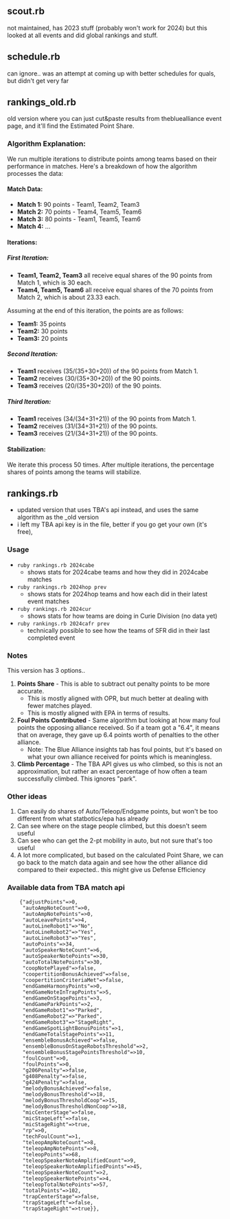 ## scout.rb
not maintained, has 2023 stuff (probably won't work for 2024)
but this looked at all events and did global rankings and stuff.

## schedule.rb
can ignore.. was an attempt at coming up with better schedules for quals, but didn't get very far

## rankings_old.rb
old version where you can just cut&paste results from thebluealliance event page, and it'll find the Estimated Point Share.

### Algorithm Explanation:

We run multiple iterations to distribute points among teams based on their performance in matches. Here's a breakdown of how the algorithm processes the data:

#### Match Data:
- **Match 1:** 90 points - Team1, Team2, Team3
- **Match 2:** 70 points - Team4, Team5, Team6
- **Match 3:** 80 points - Team1, Team5, Team6
- **Match 4:** ...

#### Iterations:

##### First Iteration:
- **Team1, Team2, Team3** all receive equal shares of the 90 points from Match 1, which is 30 each.
- **Team4, Team5, Team6** all receive equal shares of the 70 points from Match 2, which is about 23.33 each.

Assuming at the end of this iteration, the points are as follows:
- **Team1:** 35 points
- **Team2:** 30 points
- **Team3:** 20 points

##### Second Iteration:
- **Team1** receives \(35/(35+30+20)\) of the 90 points from Match 1.
- **Team2** receives \(30/(35+30+20)\) of the 90 points.
- **Team3** receives \(20/(35+30+20)\) of the 90 points.

##### Third Iteration:
- **Team1** receives \(34/(34+31+21)\) of the 90 points from Match 1.
- **Team2** receives \(31/(34+31+21)\) of the 90 points.
- **Team3** receives \(21/(34+31+21)\) of the 90 points.

#### Stabilization:
We iterate this process 50 times. After multiple iterations, the percentage shares of points among the teams will stabilize.


## rankings.rb
- updated version that uses TBA's api instead, and uses the same algorithm as the \_old version
- i left my TBA api key is in the file, better if you go get your own (it's free), 

### Usage
- `ruby rankings.rb 2024cabe`
  - shows stats for 2024cabe teams and how they did in 2024cabe matches
- `ruby rankings.rb 2024hop prev`
  - shows stats for 2024hop teams and how each did in their latest event matches
- `ruby rankings.rb 2024cur`
  - shows stats for how teams are doing in Curie Division (no data yet)
- `ruby rankings.rb 2024cafr prev`
  - technically possible to see how the teams of SFR did in their last completed event

### Notes
This version has 3 options..

1. **Points Share** - This is able to subtract out penalty points to be more accurate.
   - This is mostly aligned with OPR, but much better at dealing with fewer matches played.
   - This is mostly aligned with EPA in terms of results.
2. **Foul Points Contributed** - Same algorithm but looking at how many foul points the opposing alliance received. So if a team got a "6.4", it means that on average, they gave up 6.4 points worth of penalties to the other alliance.
   - Note: The Blue Alliance insights tab has foul points, but it's based on what your own alliance received for points which is meaningless.
3. **Climb Percentage** - The TBA API gives us who climbed, so this is not an approximation, but rather an exact percentage of how often a team successfully climbed. This ignores "park".

### Other ideas
1. Can easily do shares of Auto/Teleop/Endgame points, but won't be too different from what statbotics/epa has already
2. Can see where on the stage people climbed, but this doesn't seem useful
3. Can see who can get the 2-pt mobility in auto, but not sure that's too useful
4. A lot more complicated, but based on the calculated Point Share, we can go back to the match data again and see how the other alliance did compared to their expected.. this might give us Defense Efficiency

### Available data from TBA match api
```
    {"adjustPoints"=>0,
     "autoAmpNoteCount"=>0,
     "autoAmpNotePoints"=>0,
     "autoLeavePoints"=>4,
     "autoLineRobot1"=>"No",
     "autoLineRobot2"=>"Yes",
     "autoLineRobot3"=>"Yes",
     "autoPoints"=>34,
     "autoSpeakerNoteCount"=>6,
     "autoSpeakerNotePoints"=>30,
     "autoTotalNotePoints"=>30,
     "coopNotePlayed"=>false,
     "coopertitionBonusAchieved"=>false,
     "coopertitionCriteriaMet"=>false,
     "endGameHarmonyPoints"=>0,
     "endGameNoteInTrapPoints"=>5,
     "endGameOnStagePoints"=>3,
     "endGameParkPoints"=>2,
     "endGameRobot1"=>"Parked",
     "endGameRobot2"=>"Parked",
     "endGameRobot3"=>"StageRight",
     "endGameSpotLightBonusPoints"=>1,
     "endGameTotalStagePoints"=>11,
     "ensembleBonusAchieved"=>false,
     "ensembleBonusOnStageRobotsThreshold"=>2,
     "ensembleBonusStagePointsThreshold"=>10,
     "foulCount"=>0,
     "foulPoints"=>0,
     "g206Penalty"=>false,
     "g408Penalty"=>false,
     "g424Penalty"=>false,
     "melodyBonusAchieved"=>false,
     "melodyBonusThreshold"=>18,
     "melodyBonusThresholdCoop"=>15,
     "melodyBonusThresholdNonCoop"=>18,
     "micCenterStage"=>false,
     "micStageLeft"=>false,
     "micStageRight"=>true,
     "rp"=>0,
     "techFoulCount"=>1,
     "teleopAmpNoteCount"=>8,
     "teleopAmpNotePoints"=>8,
     "teleopPoints"=>68,
     "teleopSpeakerNoteAmplifiedCount"=>9,
     "teleopSpeakerNoteAmplifiedPoints"=>45,
     "teleopSpeakerNoteCount"=>2,
     "teleopSpeakerNotePoints"=>4,
     "teleopTotalNotePoints"=>57,
     "totalPoints"=>102,
     "trapCenterStage"=>false,
     "trapStageLeft"=>false,
     "trapStageRight"=>true}},
```
